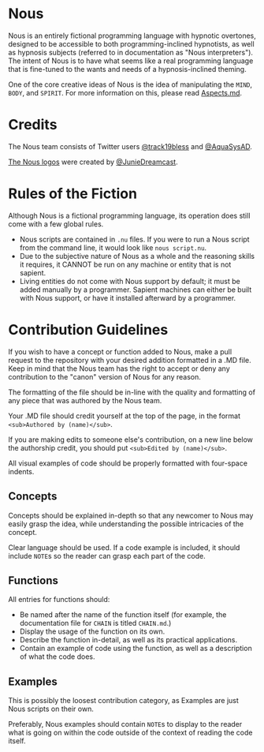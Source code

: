 # Nous
Nous is an entirely fictional programming language with hypnotic overtones, designed to be accessible to both programming-inclined hypnotists, as well as hypnosis subjects (referred to in documentation as "Nous interpreters"). The intent of Nous is to have what seems like a real programming language that is fine-tuned to the wants and needs of a hypnosis-inclined theming.

One of the core creative ideas of Nous is the idea of manipulating the `MIND`, `BODY`, and `SPIRIT`. For more information on this, please read [Aspects.md](Documentation/Concepts/Aspects.md).

# Credits
The Nous team consists of Twitter users [@track19bless](https://twitter.com/track19bless) and [@AquaSysAD](https://twitter.com/AquaSysAD). 

[The Nous logos](Branding/) were created by [@JunieDreamcast](https://twitter.com/JunieDreamcast).

# Rules of the Fiction
Although Nous is a fictional programming language, its operation does still come with a few global rules.

* Nous scripts are contained in `.nu` files. If you were to run a Nous script from the command line, it would look like `nous script.nu`.
* Due to the subjective nature of Nous as a whole and the reasoning skills it requires, it CANNOT be run on any machine or entity that is not sapient.
* Living entities do not come with Nous support by default; it must be added manually by a programmer. Sapient machines can either be built with Nous support, or have it installed afterward by a programmer.

# Contribution Guidelines
If you wish to have a concept or function added to Nous, make a pull request to the repository with your desired addition formatted in a .MD file. Keep in mind that the Nous team has the right to accept or deny any contribution to the "canon" version of Nous for any reason.

The formatting of the file should be in-line with the quality and formatting of any piece that was authored by the Nous team.

Your .MD file should credit yourself at the top of the page, in the format `<sub>Authored by (name)</sub>`.

If you are making edits to someone else's contribution, on a new line below the authorship credit, you should put `<sub>Edited by (name)</sub>`.

All visual examples of code should be properly formatted with four-space indents.

## Concepts
Concepts should be explained in-depth so that any newcomer to Nous may easily grasp the idea, while understanding the possible intricacies of the concept.

Clear language should be used. If a code example is included, it should include `NOTE`s so the reader can grasp each part of the code.

## Functions
All entries for functions should:
* Be named after the name of the function itself (for example, the documentation file for `CHAIN` is titled `CHAIN.md`.)
* Display the usage of the function on its own.
* Describe the function in-detail, as well as its practical applications.
* Contain an example of code using the function, as well as a description of what the code does.

## Examples
This is possibly the loosest contribution category, as Examples are just Nous scripts on their own.

Preferably, Nous examples should contain `NOTE`s to display to the reader what is going on within the code outside of the context of reading the code itself.
